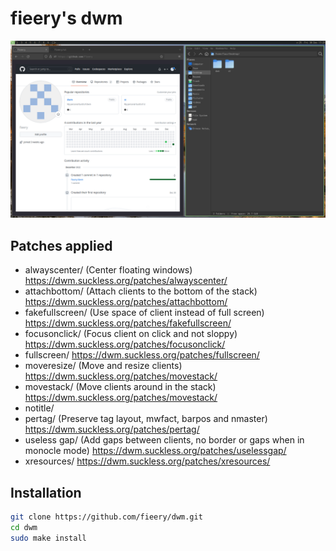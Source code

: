 # fieery's dwm

![Alt text](dwm.png?raw=true "fieery's dwm")

## Patches applied

- alwayscenter/ (Center floating windows) https://dwm.suckless.org/patches/alwayscenter/
- attachbottom/ (Attach clients to the bottom of the stack) https://dwm.suckless.org/patches/attachbottom/
- fakefullscreen/ (Use space of client instead of full screen) https://dwm.suckless.org/patches/fakefullscreen/
- focusonclick/ (Focus client on click and not sloppy) https://dwm.suckless.org/patches/focusonclick/
- fullscreen/ https://dwm.suckless.org/patches/fullscreen/
- moveresize/ (Move and resize clients) https://dwm.suckless.org/patches/movestack/
- movestack/ (Move clients around in the stack) https://dwm.suckless.org/patches/movestack/
- notitle/
- pertag/ (Preserve tag layout, mwfact, barpos and nmaster) https://dwm.suckless.org/patches/pertag/
- useless gap/ (Add gaps between clients, no border or gaps when in monocle mode) https://dwm.suckless.org/patches/uselessgap/
- xresources/ https://dwm.suckless.org/patches/xresources/

## Installation

```bash
git clone https://github.com/fieery/dwm.git
cd dwm
sudo make install
```
